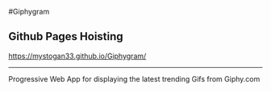 #Giphygram

## Github Pages Hoisting

https://mystogan33.github.io/Giphygram/

---

Progressive Web App for displaying the latest trending Gifs from Giphy.com

